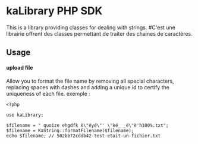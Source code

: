 kaLibrary PHP SDK
=================
This is a library providing classes for dealing with strings.
#C'est une librairie offrent des classes permettant de traiter des chaines de caractères.

Usage
-----
#### upload file
Allow you to format the file name by removing all special characters, replacing
spaces with dashes and adding a unique id to certify the uniqueness of each file.
exemple :

	<?php
	
	use kaLibrary;
	
	$filename = " quoize ehgdfk è\"éyé\"' \"èé_ _é\"è'h100%.txt";
	$filename = KaString::formatFilename($filename);
	echo $filename; // 502bb72cddb42-test-etait-un-fichier.txt